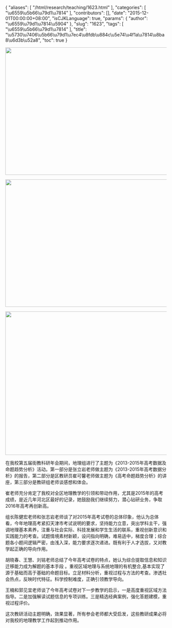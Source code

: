 {
    "aliases": [
        "/html/research/teaching/1623.html"
    ],
    "categories": [
        "\u6559\u5b66\u79d1\u7814"
    ],
    "contributors": [],
    "date": "2015-12-01T00:00:00+08:00",
    "isCJKLanguage": true,
    "params": {
        "author": "\u6559\u79d1\u7814\u5904"
    },
    "slug": "1623",
    "tags": [
        "\u6559\u5b66\u79d1\u7814"
    ],
    "title": "\u5730\u7406\u5b66\u79d1\u7ec4\u8fdb\u884c\u5e74\u4f1a\u7814\u8ba8\u6d3b\u52a8",
    "toc": true
}


<img
    src="https://cdn.tfls.online/mirror/full/7f09601310869bfc50fcfa2bc0ed778412d393d4.jpg"
    style="display:block;margin-left:auto;margin-right:auto;"
    decoding="async"
    fetchpriority="auto"
    loading="lazy"
    height="397"
    width="600"
/>





<img
    src="https://cdn.tfls.online/mirror/full/977b61d598c4b944a99aa69be8570e85e260f9e4.jpg"
    style="display:block;margin-left:auto;margin-right:auto;"
    decoding="async"
    fetchpriority="auto"
    loading="lazy"
    height="397"
    width="600"
/>





<img
    src="https://cdn.tfls.online/mirror/full/747e2375d373fae7e99cfff735c67b19636dbb06.jpg"
    style="display:block;margin-left:auto;margin-right:auto;"
    decoding="async"
    fetchpriority="auto"
    loading="lazy"
    height="447"
    width="600"
/>







在我校第五届街教科研年会期间，地理组进行了主题为《2013-2015年高考数据及命题趋势分析》活动。第一部分是张立岩老师做主题为《2013-2015年高考数据分析》的报告，第二部分是区教研员崔可馨老师做主题为《高考命题趋势分析》的讲座，第三部分是教研组老师谈感想和体会。




崔老师充分肯定了我校对全区地理教学的引领和带动作用，尤其是2015年的高考成绩，是近几年河北区最好的记录，她鼓励我们继续努力，潜心钻研业务，争取2016年高考再创新高。




组长陈健宏老师和张志岩老师谈了对2015年高考试卷的总体印象，他认为总体看，今年地理高考紧扣天津市考试说明的要求，坚持能力立意，突出学科主干，强调地理基本素养，注重与社会实际、科技发展和学生生活的联系，重视创新意识和实践能力的考查。试题情境素材新颖，设问指向明确，难易适中，梯度合理；综合题各小题间逻辑严密，由浅入深，能力要求逐次递进。既有利于人才选拔，又对教学起正确的导向作用。




胡晓春、王慧、刘铭老师总结了今年高考试卷的特点，她认为综合提取信息和知识迁移能力成为解题的基本手段 。重视区域地理与系统地理的有机整合,基本实现了源于基础而高于基础的命题目标。立足材料分析，重视过程与方法的考查。渗透社会热点，反映时代特征。科学控制难度，正确引领教学导向。




王楠和郭见宜老师谈了今年高考试卷对下一步教学的启示，一是高度重视区域方法指导。二是加强解读试题信息的专项训练。三是精选经典案例，强化答题建模，重视过程评价。




这次教研活动主题明确，效果显著，所有参会老师都大受启发，这些教研成果必将对我校的地理教学工作起到推动作用。



